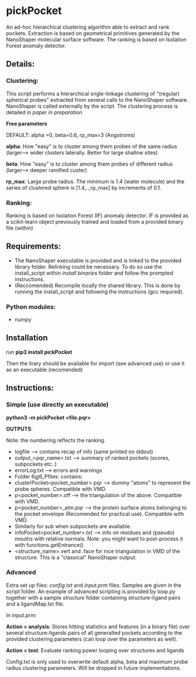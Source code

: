 # pickPocket
An ad-hoc hierarchical clustering algorithm able to extract and rank pockets. Extraction is based on geometrical primitives  generated by the NanoShaper molecular surface software. The ranking is based on Isolation Forest anomaly detector.
## Details:
### Clustering:
This script performs a hierarchical sngle-linkage clustering of "(regular) spherical probes" extracted from several calls to the NanoShaper software. NanoShaper is called externally by the script. The clustering process is detailed in *paper in preparation*

**Free parameters**

DEFAULT: alpha =0, beta=0.6, rp_max=3 (Angstroms)

**alpha**: How "easy" is to cluster among them probes of the same radius (larger--> wider clusters laterally. Better for large shallow sites)

**beta**: How "easy" is to cluster among them probes of different radius (larger--> deeper ramified custer)

**rp_max**: Large probe radius. The minimum is 1.4 (water molecule) and the series of clustered sphere is [1.4,..,rp_max] by increments of 0.1.
### Ranking:
Ranking is based on Isolation Forest (IF) anomaly detector. IF is provided as a scikit-learn object previously trained and loaded from a  provided binary file (within)

## Requirements:
 - The NanoShaper executable is provided and is linked to the provided library folder. Relinking could be necessary. To do so use the install_script within *install binaries* folder and follow the prompted instructions.
 - (Reccomended) Recompile locally the shared library. This is done by running the install_script and following the instructions (gcc required).
 
 ### Python modules:
- numpy
## Installation
run **pip3 install pickPocket**

Then the lirary should be available for import (see advanced use) or use it as an executable (recomended)
## Instructions:

### Simple (use directly an executable)
**python3 -m pickPocket \<file.pqr\>**

**OUTPUTS**:

Note: the numbering reflects the ranking.

- logfile --> contains recap of info (same printed on stdout)
- output_\<pqr_name\>.txt --> summary of ranked pockets (scores, subpockets etc..)
- errorLog.txt --> errors and warnings
- Folder 6gj6_Pfiles: contains:
 - clusterPocket\<pocket_number\>.pqr --> dummy "atoms" to represent the probe spheres. Compatible with VMD.
 - p\<pocket_number\>.off --> the triangulation of the above. Compatible with VMD.
 - p\<pocket_number\>_atm.pqr --> the protein surface atoms belonging to the pocket envelope (Recomended for practical use). Compatible with VMD.
 - Similarly for sub<number> when subpockets are available.
 - infoPocket\<pocket_number>\.txt --> info on residues and (pseudo) mouths with relative normals. Note: you might want to post-process it with functions.getEntrance()
 - \<structure_name\>.vert and .face for nice triangulation in VMD of the structure. This is a "classical" NanoShaper output.

### Advanced
Extra set up files: *config.txt* and *input.prm* files: Samples are given in the script folder.
An example of advanced scripting is provided by loop.py together with a sample *structure* folder containing structure-ligand pairs and a ligandMap.txt file. 

In input.prm:

**Action = analysis**:
Stores hitting statistics and features (in a binary file) over several structure-ligands pairs of all generalted pockets according to the provided clustering parameters (can loop over the parameters as well).

**Action = test**:
Evaluate ranking power looping over structures and ligands

Config.txt is only used to overwrite default alpha, beta and maximum probe radius clustering parameters. Will be dropped in future implementations.


